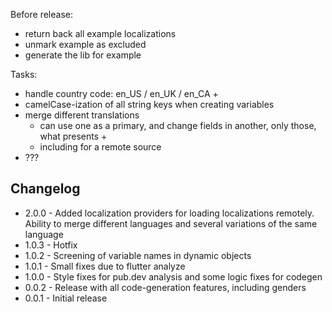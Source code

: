 Before release:
- return back all example localizations
- unmark example as excluded
- generate the lib for example

Tasks:
- handle country code: en_US / en_UK / en_CA +
- camelCase-ization of all string keys when creating variables
- merge different translations
  - can use one as a primary, and change fields in another, only those, what presents +
  - including for a remote source
- ???

## Changelog

- 2.0.0 - Added localization providers for loading localizations remotely. Ability to merge different languages and several variations of the same language
- 1.0.3 - Hotfix
- 1.0.2 - Screening of variable names in dynamic objects
- 1.0.1 - Small fixes due to flutter analyze
- 1.0.0 - Style fixes for pub.dev analysis and some logic fixes for codegen
- 0.0.2 - Release with all code-generation features, including genders
- 0.0.1 - Initial release
